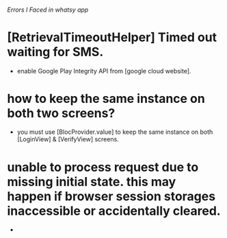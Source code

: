 ###### Errors I Faced in whatsy app

# [RetrievalTimeoutHelper] Timed out waiting for SMS.

- enable Google Play Integrity API from [google cloud website].

# how to keep the same instance on both two screens?

- you must use [BlocProvider.value] to keep the same instance on both [LoginView] & [VerifyView]
  screens.

# unable to process request due to missing initial state. this may happen if browser session storages inaccessible or accidentally cleared.
-
